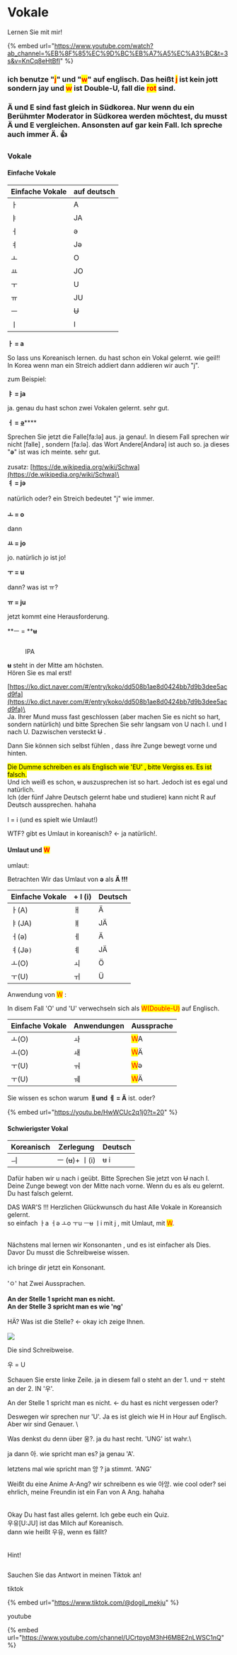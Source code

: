 # Vokale

Lernen Sie mit mir!&#x20;

{% embed url="https://www.youtube.com/watch?ab_channel=%EB%8F%85%EC%9D%BC%EB%A7%A5%EC%A3%BC&t=3s&v=KnCq8eHtBfI" %}

### ich benutze "<mark style="color:red;">j</mark>" und "<mark style="color:red;">w</mark>"  auf englisch. Das heißt <mark style="color:red;">j</mark> ist kein jott sondern jay und <mark style="color:red;">w</mark> ist Double-U, fall die <mark style="color:red;">rot</mark> sind. &#x20;

### Ä und E sind fast gleich in Südkorea. Nur wenn du ein Berühmter Moderator in Südkorea werden möchtest,  du musst Ä und E vergleichen. Ansonsten auf gar kein Fall. Ich spreche auch immer Ä. :thumbsup:

### Vokale

#### Einfache Vokale

| Einfache Vokale | auf deutsch |
| --------------- | ----------- |
| ㅏ               | A           |
| ㅑ               | JA          |
| ㅓ               | ə           |
| ㅕ               | Jə          |
| ㅗ               | O           |
| ㅛ               | JO          |
| ㅜ               | U           |
| ㅠ               | JU          |
| ㅡ               | ~~U~~       |
| ㅣ               | I           |

**ㅏ = a**&#x20;

So lass uns Koreanisch lernen. du hast schon ein Vokal gelernt. wie geil!! \
In Korea wenn man ein Streich addiert dann addieren wir auch "j".

zum Beispiel:

**ㅑ = ja**&#x20;

ja. genau du hast schon zwei Vokalen gelernt.  sehr gut.

**ㅓ =** [**ə**](https://de.wikipedia.org/wiki/Liste\_der\_IPA-Zeichen#%C9%99)****

Sprechen Sie jetzt die Falle\[fa:lə] aus. ja genau!. In diesem Fall sprechen wir nicht \[falle] , sondern \[fa:lə]. das Wort Andere\[Andərə] ist auch so. ja dieses "**ə**" ist was ich meinte. sehr gut. \
\
zusatz: [https://de.wikipedia.org/wiki/Schwa](https://de.wikipedia.org/wiki/Schwa)\
\
**ㅕ = jə** \
\
natürlich oder? ein  Streich bedeutet "j" wie immer.\
\
**ㅗ = o**&#x20;

dann

**ㅛ = jo**

jo. natürlich jo ist jo!

**ㅜ = u**

dann? was ist ㅠ?

**ㅠ = ju**

jetzt kommt eine Herausforderung.&#x20;

**ㅡ = **~~**u**~~

<figure><img src=".gitbook/assets/image (1).png" alt=""><figcaption><p>IPA</p></figcaption></figure>

~~**u**~~ steht  in der Mitte am höchsten. \
Hören Sie es mal erst!

[https://ko.dict.naver.com/#/entry/koko/dd508b1ae8d0424bb7d9b3dee5acd9fa](https://ko.dict.naver.com/#/entry/koko/dd508b1ae8d0424bb7d9b3dee5acd9fa)\
\
Ja. Ihrer Mund muss fast geschlossen (aber machen Sie es nicht so hart, sondern natürlich) und bitte Sprechen Sie sehr langsam von U nach I. und I nach U. Dazwischen versteckt ~~U~~ .

Dann Sie können sich selbst fühlen , dass ihre Zunge bewegt vorne und hinten.&#x20;

<mark style="background-color:yellow;">Die Dumme schreiben es als Englisch wie 'EU' , bitte Vergiss es. Es ist falsch.</mark> \
Und ich weiß es schon, ~~u~~ auszusprechen ist so hart. Jedoch ist es egal und natürlich. \
Ich (der fünf Jahre Deutsch gelernt habe und studiere) kann nicht R auf Deutsch aussprechen. hahaha\
\
l = i (und es spielt wie Umlaut!)

WTF? gibt es Umlaut in koreanisch? <- ja natürlich!.&#x20;



#### Umlaut und <mark style="color:red;">W</mark>

<mark style="color:red;"></mark>

umlaut:

Betrachten Wir das Umlaut von **ə** als **Ä !!!**

| Einfache Vokale | + l (i) | Deutsch |
| --------------- | ------- | ------- |
| ㅏ(A)            | ㅐ       | Ä       |
| ㅑ(JA)           | ㅒ       | JÄ      |
| ㅓ(ə)            | ㅔ       | Ä       |
| ㅕ(Jə`)`         | ㅖ       | JÄ      |
| ㅗ(O)            | ㅚ       | Ö       |
| ㅜ(U)            | ㅟ       | Ü       |

Anwendung von <mark style="color:red;">W</mark> :

In disem Fall 'O' und 'U' verwechseln sich als <mark style="color:red;">W(Double-U)</mark> auf Englisch.

| Einfache Vokale | Anwendungen | Aussprache                         |
| --------------- | ----------- | ---------------------------------- |
| ㅗ(O)            | ㅘ           | <mark style="color:red;">W</mark>A |
| ㅗ(O)            | ㅙ           | <mark style="color:red;">W</mark>Ä |
| ㅜ(U)            | ㅝ           | <mark style="color:red;">W</mark>ə |
| ㅜ(U)            | ㅞ           | <mark style="color:red;">W</mark>Ä |

Sie wissen es schon warum **ㅐund ㅔ = Ä** ist. oder? &#x20;

{% embed url="https://youtu.be/HwWCUc2q1j0?t=20" %}



#### Schwierigster Vokal

| Koreanisch | Zerlegung       | Deutsch |
| ---------- | --------------- | ------- |
| ㅢ          | ㅡ (~~u~~)+ ㅣ(i) | ~~u~~ i |

Dafür haben wir u nach i geübt. Bitte Sprechen Sie jetzt von ~~U~~ nach I. \
Deine Zunge bewegt von der Mitte nach vorne. Wenn du es als eu gelernt. Du hast falsch gelernt.&#x20;



DAS WAR'S !!! Herzlichen Glückwunsch du hast Alle Vokale in Koreansich gelernt. \
so einfach  ㅏa ㅓə ㅗo ㅜu ㅡ~~u~~ ㅣi mit j , mit Umlaut, mit <mark style="color:red;">W</mark>.

\
Nächstens mal lernen wir Konsonanten , und es ist einfacher als Dies.\
Davor Du musst die Schreibweise wissen. \
\
ich bringe dir jetzt ein Konsonant. \
\
'ㅇ' hat Zwei Aussprachen. \
\
**An der Stelle 1 spricht man es nicht.**\
**An der Stelle 3 spricht man es wie 'ng'**\
\
HÄ? Was ist die Stelle? <- okay ich zeige Ihnen.\
\
![](<.gitbook/assets/image (2) (1).png>)

Die sind Schreibweise.&#x20;

우 = U&#x20;

Schauen Sie erste linke Zeile. ja in diesem fall o steht an der 1. und ㅜ steht an der 2. IN '우'.&#x20;

An der Stelle 1 spricht man es nicht. <- du hast es nicht vergessen oder?

Deswegen wir sprechen nur 'U'. Ja es ist gleich wie H in Hour auf Englisch. Aber wir sind Genauer. \


Was denkst du denn über 웅?. ja du hast recht. 'UNG' ist wahr.\


ja dann 아. wie spricht man es? ja genau 'A'.

letztens mal wie spricht man 앙 ?   ja stimmt. 'ANG'



Weißt du eine Anime A-Ang? wir schreibenn es wie 아앙. wie cool oder? sei ehrlich, meine Freundin ist ein Fan von A Ang. hahaha\
\
\
Okay Du hast fast alles gelernt. Ich gebe euch ein Quiz. \
우유\[U:JU] ist das Milch auf Koreanisch. \
dann wie heißt 우유, wenn es fällt?\
\
\
Hint!

<figure><img src=".gitbook/assets/th-932706106.jpg" alt=""><figcaption></figcaption></figure>

Sauchen Sie das Antwort in meinen Tiktok an!



tiktok

{% embed url="https://www.tiktok.com/@dogil_mekju" %}

youtube

{% embed url="https://www.youtube.com/channel/UCrtpypM3hH6MBE2nLWSC1nQ" %}

